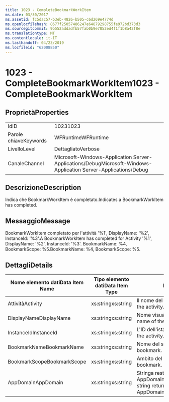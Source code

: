 ```yaml
---
title: 1023 - CompleteBookmarkWorkItem
ms.date: 03/30/2017
ms.assetid: fc5dac57-b3eb-4826-b505-c6d269e4774d
ms.openlocfilehash: 8677f25057486247e64879298755fe972bd373d3
ms.sourcegitcommit: 9b552addadfb57fab0b9e7852ed4f1f1b8a42f8e
ms.translationtype: MT
ms.contentlocale: it-IT
ms.lasthandoff: 04/23/2019
ms.locfileid: "62008850"
---
```

# <a name="1023---completebookmarkworkitem"></a><span data-ttu-id="17f83-102">1023 - CompleteBookmarkWorkItem</span><span class="sxs-lookup"><span data-stu-id="17f83-102">1023 - CompleteBookmarkWorkItem</span></span>
## <a name="properties"></a><span data-ttu-id="17f83-103">Proprietà</span><span class="sxs-lookup"><span data-stu-id="17f83-103">Properties</span></span>  
  
|||  
|-|-|  
|<span data-ttu-id="17f83-104">Id</span><span class="sxs-lookup"><span data-stu-id="17f83-104">ID</span></span>|<span data-ttu-id="17f83-105">1023</span><span class="sxs-lookup"><span data-stu-id="17f83-105">1023</span></span>|  
|<span data-ttu-id="17f83-106">Parole chiave</span><span class="sxs-lookup"><span data-stu-id="17f83-106">Keywords</span></span>|<span data-ttu-id="17f83-107">WFRuntime</span><span class="sxs-lookup"><span data-stu-id="17f83-107">WFRuntime</span></span>|  
|<span data-ttu-id="17f83-108">Livello</span><span class="sxs-lookup"><span data-stu-id="17f83-108">Level</span></span>|<span data-ttu-id="17f83-109">Dettagliato</span><span class="sxs-lookup"><span data-stu-id="17f83-109">Verbose</span></span>|  
|<span data-ttu-id="17f83-110">Canale</span><span class="sxs-lookup"><span data-stu-id="17f83-110">Channel</span></span>|<span data-ttu-id="17f83-111">Microsoft-Windows-Application Server-Applications/Debug</span><span class="sxs-lookup"><span data-stu-id="17f83-111">Microsoft-Windows-Application Server-Applications/Debug</span></span>|  
  
## <a name="description"></a><span data-ttu-id="17f83-112">Descrizione</span><span class="sxs-lookup"><span data-stu-id="17f83-112">Description</span></span>  
 <span data-ttu-id="17f83-113">Indica che BookmarkWorkItem è completato.</span><span class="sxs-lookup"><span data-stu-id="17f83-113">Indicates a BookmarkWorkItem has completed.</span></span>  
  
## <a name="message"></a><span data-ttu-id="17f83-114">Messaggio</span><span class="sxs-lookup"><span data-stu-id="17f83-114">Message</span></span>  
 <span data-ttu-id="17f83-115">BookmarkWorkItem completato per l'attività '%1', DisplayName: '%2', InstanceId: '%3'.</span><span class="sxs-lookup"><span data-stu-id="17f83-115">A BookmarkWorkItem has completed for Activity '%1', DisplayName: '%2', InstanceId: '%3'.</span></span> <span data-ttu-id="17f83-116">BookmarkName: %4, BookmarkScope: %5.</span><span class="sxs-lookup"><span data-stu-id="17f83-116">BookmarkName: %4, BookmarkScope: %5.</span></span>  
  
## <a name="details"></a><span data-ttu-id="17f83-117">Dettagli</span><span class="sxs-lookup"><span data-stu-id="17f83-117">Details</span></span>  
  
|<span data-ttu-id="17f83-118">Nome elemento dati</span><span class="sxs-lookup"><span data-stu-id="17f83-118">Data Item Name</span></span>|<span data-ttu-id="17f83-119">Tipo elemento dati</span><span class="sxs-lookup"><span data-stu-id="17f83-119">Data Item Type</span></span>|<span data-ttu-id="17f83-120">Descrizione</span><span class="sxs-lookup"><span data-stu-id="17f83-120">Description</span></span>|  
|--------------------|--------------------|-----------------|  
|<span data-ttu-id="17f83-121">Attività</span><span class="sxs-lookup"><span data-stu-id="17f83-121">Activity</span></span>|<span data-ttu-id="17f83-122">xs:string</span><span class="sxs-lookup"><span data-stu-id="17f83-122">xs:string</span></span>|<span data-ttu-id="17f83-123">Il nome del tipo di attività.</span><span class="sxs-lookup"><span data-stu-id="17f83-123">The type name of the activity.</span></span>|  
|<span data-ttu-id="17f83-124">DisplayName</span><span class="sxs-lookup"><span data-stu-id="17f83-124">DisplayName</span></span>|<span data-ttu-id="17f83-125">xs:string</span><span class="sxs-lookup"><span data-stu-id="17f83-125">xs:string</span></span>|<span data-ttu-id="17f83-126">Nome visualizzato dell'attività.</span><span class="sxs-lookup"><span data-stu-id="17f83-126">The display name of the activity.</span></span>|  
|<span data-ttu-id="17f83-127">InstanceId</span><span class="sxs-lookup"><span data-stu-id="17f83-127">InstanceId</span></span>|<span data-ttu-id="17f83-128">xs:string</span><span class="sxs-lookup"><span data-stu-id="17f83-128">xs:string</span></span>|<span data-ttu-id="17f83-129">L'ID dell'istanza dell'attività.</span><span class="sxs-lookup"><span data-stu-id="17f83-129">The instance id of the activity.</span></span>|  
|<span data-ttu-id="17f83-130">BookmarkName</span><span class="sxs-lookup"><span data-stu-id="17f83-130">BookmarkName</span></span>|<span data-ttu-id="17f83-131">xs:string</span><span class="sxs-lookup"><span data-stu-id="17f83-131">xs:string</span></span>|<span data-ttu-id="17f83-132">Nome del segnalibro.</span><span class="sxs-lookup"><span data-stu-id="17f83-132">The name of the bookmark.</span></span>|  
|<span data-ttu-id="17f83-133">BookmarkScope</span><span class="sxs-lookup"><span data-stu-id="17f83-133">BookmarkScope</span></span>|<span data-ttu-id="17f83-134">xs:string</span><span class="sxs-lookup"><span data-stu-id="17f83-134">xs:string</span></span>|<span data-ttu-id="17f83-135">Ambito del segnalibro.</span><span class="sxs-lookup"><span data-stu-id="17f83-135">The scope of the bookmark.</span></span>|  
|<span data-ttu-id="17f83-136">AppDomain</span><span class="sxs-lookup"><span data-stu-id="17f83-136">AppDomain</span></span>|<span data-ttu-id="17f83-137">xs:string</span><span class="sxs-lookup"><span data-stu-id="17f83-137">xs:string</span></span>|<span data-ttu-id="17f83-138">Stringa restituita da AppDomain.CurrentDomain.FriendlyName.</span><span class="sxs-lookup"><span data-stu-id="17f83-138">The string returned by AppDomain.CurrentDomain.FriendlyName.</span></span>|
